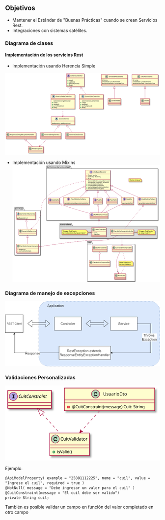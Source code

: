 ## Objetivos
* Mantener el Estándar de "Buenas Prácticas" cuando se crean Servicios Rest.
* Integraciones con sistemas satélites.

### Diagrama de clases

#### Implementación de los servicios Rest
* Implementación usando Herencia Simple

![Diagrama de clases](/documents/Files/DiagramClass.svg "Diagram class")

* Implementación usando Mixins
  ![Diagrama de clases](/documents/Files/ImplementatiosWithMixin.png "Diagram class")

### Diagrama de manejo de excepciones

![Manejo de Excepciones](/documents/Files/HandlingExceptions.png "Handling Exceptions")

### Validaciones Personalizadas

![Validaciones Personalizadas](/documents/Files/CustomValidations.svg "CustomValidations")

Ejemplo:
    
    @ApiModelProperty( example = "25881112225", name = "cuil", value = "Ingrese el cuil", required = true )
    @NotNull( message = "Debe ingresar un valor para el cuil" )
    @CuitConstraint(message = "El cuil debe ser valido")
    private String cuil;


También es posible validar un campo en función del valor completado en otro campo

